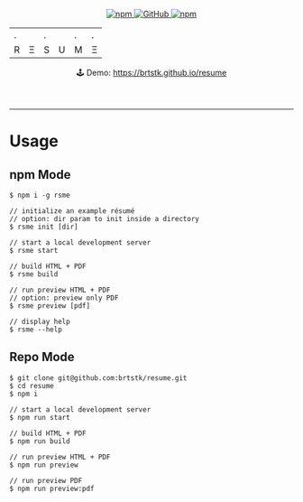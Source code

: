<p align="center">
  <a aria-label="NPM version" href="https://www.npmjs.com/package/rsme">
    <img alt="npm" src="https://img.shields.io/npm/v/rsme?color=005AB2&style=flat-square">
  </a>
  <a aria-label="License" href="https://github.com/brtstk/resume/blob/master/LICENSE">
    <img alt="GitHub" src="https://img.shields.io/github/license/brtstk/resume?color=005AB2&style=flat-square">
  </a>
  <a aria-label="NPM downloads" href="https://www.npmjs.com/package/rsme">
    <img alt="npm" src="https://img.shields.io/npm/dt/rsme?color=005AB2&style=flat-square">
  </a>
</p>

<div align="center">
  <table class="logo">
    <tr>
      <td>.</td>
      <td></td>
      <td>.</td>
      <td></td>
      <td>.</td>
      <td>.</td>
    </tr>
    <tr>
      <td>R</td>
      <td>Ξ</td>
      <td>S</td>
      <td>U</td>
      <td>M</td>
      <td>Ξ</td>
    </tr>
  </table>
</div>

<p align="center" style="margin-bottom: 50px">
    🕹 Demo: <a href="https://brtstk.github.io/resume">https://brtstk.github.io/resume</a>
</p>

---

# Usage

## npm Mode

```
$ npm i -g rsme

// initialize an example résumé
// option: dir param to init inside a directory
$ rsme init [dir]

// start a local development server
$ rsme start

// build HTML + PDF
$ rsme build

// run preview HTML + PDF
// option: preview only PDF
$ rsme preview [pdf]

// display help
$ rsme --help
```

## Repo Mode

```
$ git clone git@github.com:brtstk/resume.git
$ cd resume
$ npm i

// start a local development server
$ npm run start

// build HTML + PDF
$ npm run build

// run preview HTML + PDF
$ npm run preview

// run preview PDF
$ npm run preview:pdf
```

